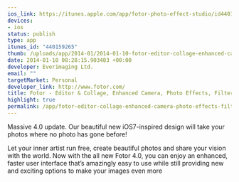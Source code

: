```yaml
--- 
ios_link: https://itunes.apple.com/app/fotor-photo-effect-studio/id440159265?mt=8
devices: 
- ios
status: publish
type: app
itunes_id: "440159265"
thumb: /uploads/app/2014-01/2014-01-10-fotor-editor-collage-enhanced-camera-photo-effects-filters-and-frame.png
date: 2014-01-10 08:28:15.903483 +00:00
developer: Everimaging Ltd.
email: ""
targetMarket: Personal
developer_link: http://www.fotor.com/
title: Fotor - Editor & Collage, Enhanced Camera, Photo Effects, Filters and Frame
highlight: true
permalink: /app/fotor-editor-collage-enhanced-camera-photo-effects-filters-and-frame
---
```



Massive 4.0 update. Our beautiful new iOS7-inspired design will take your photos where no photo has gone before!

Let your inner artist run free, create beautiful photos and share your vision with the world. Now with the all new Fotor 4.0, you can enjoy an enhanced, faster user interface that’s amazingly easy to use while still providing new and exciting options to make your images even more 
